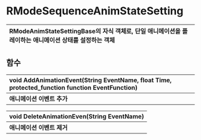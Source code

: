 # **RModeSequenceAnimStateSetting**

| **RModeAnimStateSettingBase의 자식 객체로, 단일 애니메이션을 플레이하는 애니메이션 상태를 설정하는 객체** |
| :--- |
## **함수**

| **void AddAnimationEvent(String EventName, float Time, protected_function function EventFunction)** |
| :--- |
| **애니메이션 이벤트 추가** |

| **void DeleteAnimationEven(String EventName)** |
| :--- |
| **애니메이션 이벤트 제거** |

